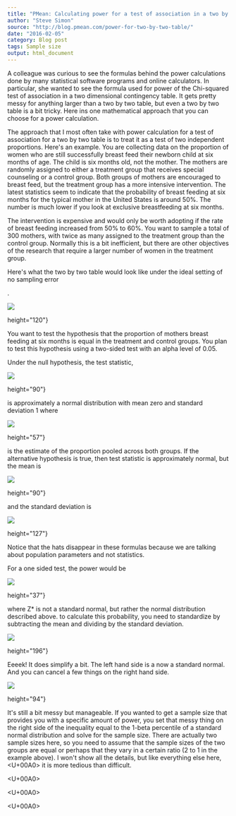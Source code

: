 ```yaml
---
title: "PMean: Calculating power for a test of association in a two by two table"
author: "Steve Simon"
source: "http://blog.pmean.com/power-for-two-by-two-table/"
date: "2016-02-05"
category: Blog post
tags: Sample size
output: html_document
---
```


A colleague was curious to see the formulas behind the power
calculations done by many statistical software programs and online
calculators. In particular, she wanted to see the formula used for power
of the Chi-squared test of association in a two dimensional contingency
table. It gets pretty messy for anything larger than a two by two table,
but even a two by two table is a bit tricky. Here ins one mathematical
approach that you can choose for a power calculation.

<!---More--->

The approach that I most often take with power calculation for a test of
association for a two by two table is to treat it as a test of two
independent proportions. Here's an example. You are collecting data on
the proportion of women who are still successfully breast feed their
newborn child at six months of age. The child is six months old, not the
mother. The mothers are randomly assigned to either a treatment group
that receives special counseling or a control group. Both groups of
mothers are encouraged to breast feed, but the treatment group has a
more intensive intervention. The latest statistics seem to indicate that
the probability of breast feeding at six months for the typical mother
in the United States is around 50%. The number is much lower if you look
at exclusive breastfeeding at six months.

The intervention is expensive and would only be worth adopting if the
rate of breast feeding increased from 50% to 60%. You want to sample a
total of 300 mothers, with twice as many assigned to the treatment group
than the control group. Normally this is a bit inefficient, but there
are other objectives of the research that require a larger number of
women in the treatment group.

Here's what the two by two table would look like under the ideal setting
of no sampling error

.

![](http://www.pmean.com/images/power-for-two-by-two-table01.gif)


height="120"}

You want to test the hypothesis that the proportion of mothers breast
feeding at six months is equal in the treatment and control groups. You
plan to test this hypothesis using a two-sided test with an alpha level
of 0.05.

Under the null hypothesis, the test statistic,

![](http://www.pmean.com/images/power-for-two-by-two-table02.gif)


height="90"}

is approximately a normal distribution with mean zero and standard
deviation 1 where

![](http://www.pmean.com/images/power-for-two-by-two-table03.gif)


height="57"}

is the estimate of the proportion pooled across both groups. If the
alternative hypothesis is true, then test statistic is approximately
normal, but the mean is

![](http://www.pmean.com/images/power-for-two-by-two-table04.gif)


height="90"}

and the standard deviation is

![](http://www.pmean.com/images/power-for-two-by-two-table05.gif)


height="127"}

Notice that the hats disappear in these formulas because we are talking
about population parameters and not statistics.

For a one sided test, the power would be

![](http://www.pmean.com/images/power-for-two-by-two-table06.gif)


height="37"}

where Z\* is not a standard normal, but rather the normal distribution
described above. to calculate this probability, you need to standardize
by subtracting the mean and dividing by the standard deviation.

![](http://www.pmean.com/images/power-for-two-by-two-table07.gif)


height="196"}

Eeeek! It does simplify a bit. The left hand side is a now a standard
normal. And you can cancel a few things on the right hand side.

![](http://www.pmean.com/images/power-for-two-by-two-table08.gif)


height="94"}

It's still a bit messy but manageable. If you wanted to get a sample
size that provides you with a specific amount of power, you set that
messy thing on the right side of the inequality equal to the 1-beta
percentile of a standard normal distribution and solve for the sample
size. There are actually two sample sizes here, so you need to assume
that the sample sizes of the two groups are equal or perhaps that they
vary in a certain ratio (2 to 1 in the example above). I won't show all
the details, but like everything else here,<U+00A0> it is more tedious than
difficult.

<U+00A0>

<U+00A0>

<U+00A0>


